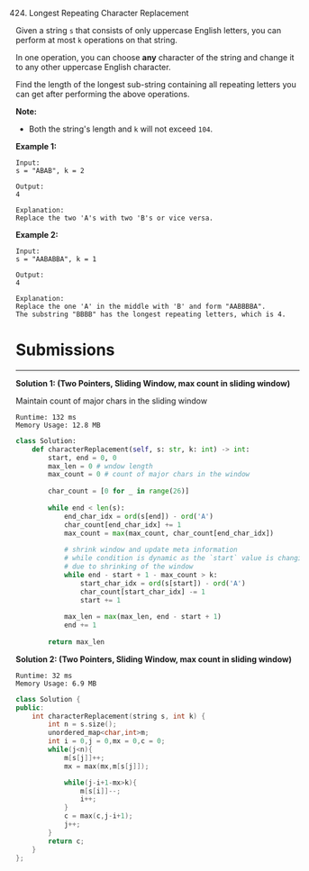 424. Longest Repeating Character Replacement

Given a string `s` that consists of only uppercase English letters, you can perform at most `k` operations on that string.

In one operation, you can choose **any** character of the string and change it to any other uppercase English character.

Find the length of the longest sub-string containing all repeating letters you can get after performing the above operations.

**Note:**

* Both the string's length and `k` will not exceed `104`.

**Example 1:**
```
Input:
s = "ABAB", k = 2

Output:
4

Explanation:
Replace the two 'A's with two 'B's or vice versa.
```

**Example 2:**
```
Input:
s = "AABABBA", k = 1

Output:
4

Explanation:
Replace the one 'A' in the middle with 'B' and form "AABBBBA".
The substring "BBBB" has the longest repeating letters, which is 4.
```

# Submissions
---
**Solution 1: (Two Pointers, Sliding Window, max count in sliding window)**

Maintain count of major chars in the sliding window

```
Runtime: 132 ms
Memory Usage: 12.8 MB
```
```python
class Solution:
    def characterReplacement(self, s: str, k: int) -> int:
        start, end = 0, 0
        max_len = 0 # wndow length
        max_count = 0 # count of major chars in the window
        
        char_count = [0 for _ in range(26)]
        
        while end < len(s):
            end_char_idx = ord(s[end]) - ord('A')
            char_count[end_char_idx] += 1
            max_count = max(max_count, char_count[end_char_idx])
            
            # shrink window and update meta information
            # while condition is dynamic as the `start` value is changing in the while condtion
            # due to shrinking of the window
            while end - start + 1 - max_count > k:
                start_char_idx = ord(s[start]) - ord('A')
                char_count[start_char_idx] -= 1
                start += 1
                
            max_len = max(max_len, end - start + 1)
            end += 1
            
        return max_len
```

**Solution 2: (Two Pointers, Sliding Window, max count in sliding window)**
```
Runtime: 32 ms
Memory Usage: 6.9 MB
```
```c++
class Solution {
public:
    int characterReplacement(string s, int k) {
        int n = s.size();
        unordered_map<char,int>m;
        int i = 0,j = 0,mx = 0,c = 0;
        while(j<n){
            m[s[j]]++;
            mx = max(mx,m[s[j]]);

            while(j-i+1-mx>k){
                m[s[i]]--;
                i++;
            }
            c = max(c,j-i+1);
            j++;
        }
        return c;
    }
};
```
